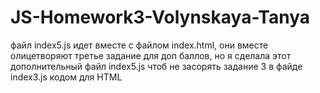 # JS-Homework3-Volynskaya-Tanya

файл index5.js  идет вместе с файлом index.html, 
они вместе олицетворяют третье задание для доп баллов, но я сделала этот дополнительный файл index5.js 
чтоб не засорять задание 3 в файде index3.js кодом для HTML
